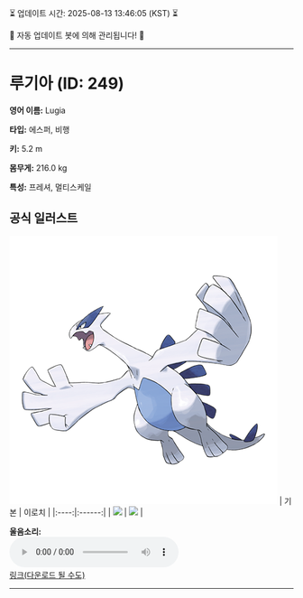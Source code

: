 
⏳ 업데이트 시간: 2025-08-13 13:46:05 (KST) ⏳

🤖 자동 업데이트 봇에 의해 관리됩니다! 🤖

---

# 루기아 (ID: 249)
**영어 이름:** Lugia

**타입:** 에스퍼, 비행

**키:** 5.2 m

**몸무게:** 216.0 kg

**특성:** 프레셔, 멀티스케일

## 공식 일러스트
![](https://raw.githubusercontent.com/PokeAPI/sprites/master/sprites/pokemon/other/official-artwork/249.png)
| 기본 | 이로치 |
|:----:|:------:|
| <img src="http://play.pokemonshowdown.com/sprites/ani/lugia.gif" width="200"> | <img src="http://play.pokemonshowdown.com/sprites/ani-shiny/lugia.gif" width="200"> |

**울음소리:**<br><audio controls src="https://raw.githubusercontent.com/PokeAPI/cries/main/cries/pokemon/latest/249.ogg"></audio><br> [링크(다운로드 될 수도)](https://raw.githubusercontent.com/PokeAPI/cries/main/cries/pokemon/latest/249.ogg)


---

